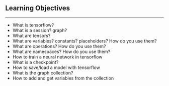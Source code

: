 ## Learning Objectives
****
- What is tensorflow?
- What is a session? graph?
- What are tensors?
- What are variables? constants? placeholders? How do you use them?
- What are operations? How do you use them?
- What are namespaces? How do you use them?
- How to train a neural network in tensorflow
- What is a checkpoint?
- How to save/load a model with tensorflow
- What is the graph collection?
- How to add and get variables from the collection
